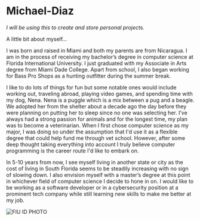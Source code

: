 # Michael-Diaz
<i>I will be using this to create and store personal projects.</i>

A little bit about myself... 

<p>I was born and raised in Miami and both my parents are from Nicaragua. I am in the process of receiving my bachelor’s degree in computer science at Florida International University. I just graduated with my Associate in Arts degree from Miami Dade College. Apart from school, I also began working for Bass Pro Shops as a hunting outfitter during the summer break.</p>
<p>I like to do lots of things for fun but some notable ones would include working out, traveling abroad, playing video games, and spending time with my dog, Nena. Nena is a puggle which is a mix between a pug and a beagle. We adopted her from the shelter about a decade ago the day before they were planning on putting her to sleep since no one was selecting her. I’ve always had a strong passion for animals and for the longest time, my plan was to become a veterinarian. When I first chose computer science as my major, I was doing so under the assumption that I'd use it as a flexible degree that could help fund me through vet school. However, after some deep thought taking everything into account I truly believe computer programming is the career route I'd like to embark on.</p>
<p>In 5-10 years from now, I see myself living in another state or city as the cost of living in South Florida seems to be steadily increasing with no sign of slowing down. I also envision myself with
a master’s degree at this point in whichever field of computer science I decide to hone in on. I would like to be working as a software developer or in a cybersecurity position at a prominent tech company while still learning new skills to make me better at my job.</p>


<imgsrc>![FIU ID PHOTO](https://github.com/MichaelDiaz47/Michael-Diaz/assets/147767233/d48c8a23-707e-41c8-8488-b21168990787)
